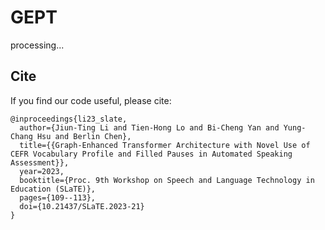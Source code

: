 # GEPT

processing...

## Cite
If you find our code useful, please cite:
```
@inproceedings{li23_slate,
  author={Jiun-Ting Li and Tien-Hong Lo and Bi-Cheng Yan and Yung-Chang Hsu and Berlin Chen},
  title={{Graph-Enhanced Transformer Architecture with Novel Use of CEFR Vocabulary Profile and Filled Pauses in Automated Speaking Assessment}},
  year=2023,
  booktitle={Proc. 9th Workshop on Speech and Language Technology in Education (SLaTE)},
  pages={109--113},
  doi={10.21437/SLaTE.2023-21}
}
```
